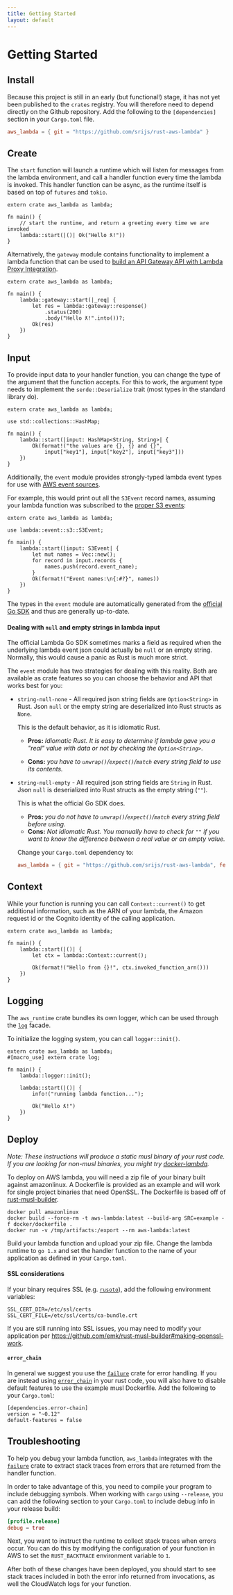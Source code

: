 ```yaml
---
title: Getting Started
layout: default
---
```


# Getting Started

## Install

Because this project is still in an early (but functional!) stage, it has not yet been published to the `crates` registry. You will therefore need to depend directly on the Github repository. Add the following to the `[dependencies]` section in your `Cargo.toml` file.

```toml
aws_lambda = { git = "https://github.com/srijs/rust-aws-lambda" }
```

## Create

The `start` function will launch a runtime which will listen for messages from the lambda environment, and call a handler function every time the lambda is invoked. This handler function can be async, as the runtime itself is based on top of `futures` and `tokio`.

```rust,no_run
extern crate aws_lambda as lambda;

fn main() {
    // start the runtime, and return a greeting every time we are invoked
    lambda::start(|()| Ok("Hello ƛ!"))
}
```

Alternatively, the `gateway` module contains functionality to implement a lambda function that can be used to [build an API Gateway API with Lambda Proxy Integration](https://docs.aws.amazon.com/apigateway/latest/developerguide/api-gateway-create-api-as-simple-proxy-for-lambda.html).

```rust,no_run
extern crate aws_lambda as lambda;

fn main() {
    lambda::gateway::start(|_req| {
        let res = lambda::gateway::response()
            .status(200)
            .body("Hello ƛ!".into())?;
        Ok(res)
    })
}
```

## Input

To provide input data to your handler function, you can change the type of the argument that the function accepts. For this to work, the argument type needs to implement the `serde::Deserialize` trait (most types in the standard library do).

```rust,no_run
extern crate aws_lambda as lambda;

use std::collections::HashMap;

fn main() {
    lambda::start(|input: HashMap<String, String>| {
        Ok(format!("the values are {}, {} and {}",
            input["key1"], input["key2"], input["key3"]))
    })
}
```

Additionally, the `event` module provides strongly-typed lambda event types for use with [AWS event sources](https://docs.aws.amazon.com/lambda/latest/dg/invoking-lambda-function.html).

For example, this would print out all the `S3Event` record names, assuming your lambda function was subscribed to the [proper S3 events](https://docs.aws.amazon.com/lambda/latest/dg/with-s3-example.html):

```rust,no_run
extern crate aws_lambda as lambda;

use lambda::event::s3::S3Event;

fn main() {
    lambda::start(|input: S3Event| {
        let mut names = Vec::new();
        for record in input.records {
            names.push(record.event_name);
        }
        Ok(format!("Event names:\n{:#?}", names))
    })
}
```

The types in the `event` module are automatically generated from the [official Go SDK](https://github.com/aws/aws-lambda-go/tree/master/events) and thus are generally up-to-date.

#### Dealing with `null` and empty strings in lambda input

The official Lambda Go SDK sometimes marks a field as required when the underlying lambda event json could actually be `null` or an empty string. Normally, this would cause a panic as Rust is much more strict.

The `event` module has two strategies for dealing with this reality. Both
are available as crate features so you can choose the behavior and API that works best for you:

- `string-null-none` - All required json string fields are `Option<String>` in Rust. Json `null` or the empty string are deserialized into Rust structs as `None`.

  This is the default behavior, as it is idiomatic Rust.

  - **Pros:** _Idiomatic Rust. It is easy to determine if lambda gave you a "real" value with data or not by checking the `Option<String>`._

  - **Cons:** _you have to `unwrap()`/`expect()`/`match` every string field to use its contents._

- `string-null-empty` - All required json string fields are `String` in Rust. Json `null` is deserialized into Rust structs as the empty string (`""`).

  This is what the official Go SDK does.

  - **Pros:** _you do not have to `unwrap()`/`expect()`/`match` every string field before using._
  - **Cons:** _Not idiomatic Rust. You manually have to check for `""` if you want to know the difference between a real value or an empty value._

  Change your `Cargo.toml` dependency to:
  ```toml
  aws_lambda = { git = "https://github.com/srijs/rust-aws-lambda", features = ["string-null-empty"] }
  ```

## Context

While your function is running you can call `Context::current()` to get additional information, such as the ARN of your lambda, the Amazon request id or the Cognito identity of the calling application.

```rust,no_run
extern crate aws_lambda as lambda;

fn main() {
    lambda::start(|()| {
        let ctx = lambda::Context::current();

        Ok(format!("Hello from {}!", ctx.invoked_function_arn()))
    })
}
```

## Logging

The `aws_runtime` crate bundles its own logger, which can be used through the
[`log`](https://crates.io/crates/log) facade.

To initialize the logging system, you can call `logger::init()`.

```rust,no_run
extern crate aws_lambda as lambda;
#[macro_use] extern crate log;

fn main() {
    lambda::logger::init();

    lambda::start(|()| {
        info!("running lambda function...");

        Ok("Hello ƛ!")
    })
}
```

## Deploy

*Note: These instructions will produce a static musl binary of your rust code. If you are looking for non-musl binaries, you might try [docker-lambda](https://github.com/lambci/docker-lambda).*

To deploy on AWS lambda, you will need a zip file of your binary built against amazonlinux. A Dockerfile is provided as an example and will work for single project binaries that need OpenSSL. The Dockerfile is based off of [rust-musl-builder](https://github.com/emk/rust-musl-builder).

    docker pull amazonlinux
    docker build --force-rm -t aws-lambda:latest --build-arg SRC=example -f docker/dockerfile .
    docker run -v /tmp/artifacts:/export --rm aws-lambda:latest

Build your lambda function and upload your zip file. Change the lambda runtime to `go 1.x` and set the handler function to the name of your application as defined in your `Cargo.toml`.

#### SSL considerations

If your binary requires SSL (e.g. [`rusoto`](https://github.com/rusoto/rusoto)), add the following environment variables:

    SSL_CERT_DIR=/etc/ssl/certs
    SSL_CERT_FILE=/etc/ssl/certs/ca-bundle.crt

If you are still running into SSL issues, you may need to modify your application per https://github.com/emk/rust-musl-builder#making-openssl-work.

#### `error_chain`

In general we suggest you use the [`failure`](https://github.com/rust-lang-nursery/failure) crate for error handling. If you are instead using [`error_chain`](https://github.com/rust-lang-nursery/error-chain) in your rust code, you will also have to disable default features to use the example musl Dockerfile. Add the following to your `Cargo.toml`:

    [dependencies.error-chain]
    version = "~0.12"
    default-features = false


## Troubleshooting

To help you debug your lambda function, `aws_lambda` integrates with the [`failure`](https://github.com/rust-lang-nursery/failure)
crate to extract stack traces from errors that are returned from the handler function.

In order to take advantage of this, you need to compile your program to include debugging symbols. When working with `cargo` using `--release`, you can add the following section to your `Cargo.toml` to include debug info in your release build:

```toml
[profile.release]
debug = true
```

Next, you want to instruct the runtime to collect stack traces when errors occur. You can do this by modifying the configuration of your function in AWS to set the `RUST_BACKTRACE` environment variable to `1`.

After both of these changes have been deployed, you should start to see stack traces included in both the error info returned from invocations, as well the CloudWatch logs for your function.
